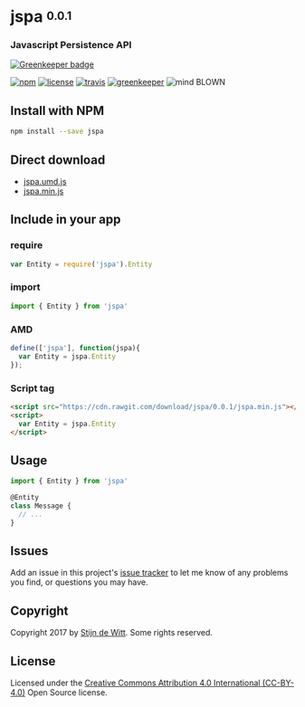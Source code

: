 # jspa <sup><sub>0.0.1</sub></sup>
### Javascript Persistence API

[![Greenkeeper badge](https://badges.greenkeeper.io/Download/jspa.svg)](https://greenkeeper.io/)

[![npm](https://img.shields.io/npm/v/jspa.svg)](https://npmjs.com/package/jspa)
[![license](https://img.shields.io/npm/l/jspa.svg)](https://creativecommons.org/licenses/by/4.0/)
[![travis](https://img.shields.io/travis/Download/jspa.svg)](https://travis-ci.org/Download/jspa)
[![greenkeeper](https://img.shields.io/david/Download/jspa.svg)](https://greenkeeper.io/)
![mind BLOWN](https://img.shields.io/badge/mind-BLOWN-ff69b4.svg)


## Install with NPM
```sh
npm install --save jspa
```

## Direct download
* [jspa.umd.js](https://cdn.rawgit.com/download/jspa/0.0.1/jspa.umd.js)
* [jspa.min.js](https://cdn.rawgit.com/download/jspa/0.0.1/jspa.min.js)


## Include in your app

### require
```js
var Entity = require('jspa').Entity
```

### import
```js
import { Entity } from 'jspa'
```

### AMD
```js
define(['jspa'], function(jspa){
  var Entity = jspa.Entity
});
```

### Script tag
```html
<script src="https://cdn.rawgit.com/download/jspa/0.0.1/jspa.min.js"></script>
<script>
  var Entity = jspa.Entity
</script>
```

## Usage

```js
import { Entity } from 'jspa'

@Entity
class Message {
  // ...
}
```

## Issues
Add an issue in this project's [issue tracker](https://github.com/download/jspa/issues)
to let me know of any problems you find, or questions you may have.

## Copyright
Copyright 2017 by [Stijn de Witt](https://StijnDeWitt.com). Some rights reserved.

## License
Licensed under the [Creative Commons Attribution 4.0 International (CC-BY-4.0)](https://creativecommons.org/licenses/by/4.0/) Open Source license.

